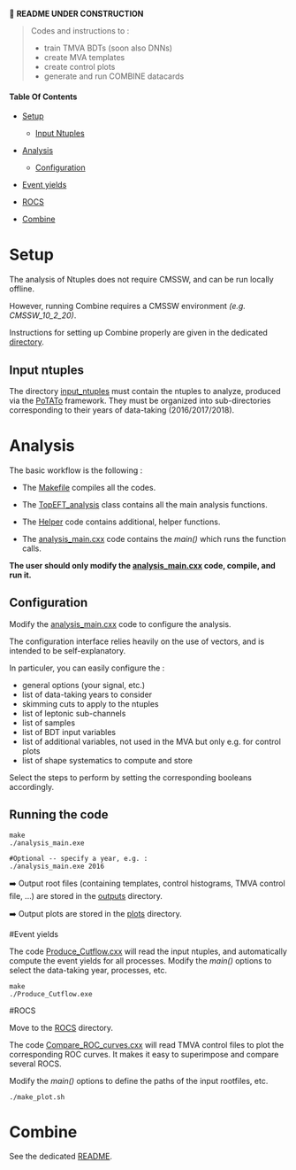 <!--
```
CODE EXAMPLE
```

=== Emoji list (see https://gist.github.com/rxaviers/7360908)
:arrow_right:
:heavy_exclamation_mark:
:heavy_check_mark:
:link:
:white_check_mark:
:heavy_multiplication_x:
:x:
:negative_squared_cross_mark:
:bangbang:
:white_check_mark:
:copyright:
:clock430:
:no_entry:
:ok:
:arrow_right_hook:
:paperclip:
:open_file_folder:
:chart_with_upwards_trend:
:lock:
:hourglass:
:warning:
:construction:
:fr:
:one: :two: :hash:
:underage:
:put_litter_in_its_place:
:new:
-------------------------------------------->

:construction: **README UNDER CONSTRUCTION**

> Codes and instructions to :
> * train TMVA BDTs (soon also DNNs)
> * create MVA templates
> * create control plots
> * generate and run COMBINE datacards


#### Table Of Contents

* [Setup](https://github.com/nicolastonon/EFT-Simu-Pheno/tree/master/myAnalysis#Setup)
  * [Input Ntuples](https://github.com/nicolastonon/EFT-Simu-Pheno/tree/master/myAnalysis#Input-Ntuples)

* [Analysis](https://github.com/nicolastonon/EFT-Simu-Pheno/tree/master/myAnalysis#Analysis)
  * [Configuration](https://github.com/nicolastonon/EFT-Simu-Pheno/tree/master/myAnalysis#Configuration)

* [Event yields](https://github.com/nicolastonon/EFT-Simu-Pheno/tree/master/myAnalysis#Event-yields)

* [ROCS](https://github.com/nicolastonon/EFT-Simu-Pheno/tree/master/myAnalysis#ROCS)


* [Combine](https://github.com/nicolastonon/EFT-Simu-Pheno/tree/master/myAnalysis#Combine)

# Setup

The analysis of Ntuples does not require CMSSW, and can be run locally offline.

However, running Combine requires a CMSSW environment *(e.g. CMSSW_10_2_20)*.

Instructions for setting up Combine properly are given in the dedicated [directory](https://github.com/nicolastonon/EFT-Simu-Pheno/tree/master/myAnalysis/COMBINE).

## Input ntuples

The directory [input_ntuples](https://github.com/nicolastonon/EFT-Simu-Pheno/tree/master/myAnalysis/input_ntuples) must contain the ntuples to analyze, produced via the [PoTATo](https://gitlab.cern.ch/joknolle/potato) framework.
They must be organized into sub-directories corresponding to their years of data-taking (2016/2017/2018).

# Analysis

The basic workflow is the following :

* The [Makefile](https://github.com/nicolastonon/EFT-Simu-Pheno/blob/master/myAnalysis/Makefile) compiles all the codes.

* The [TopEFT_analysis](https://github.com/nicolastonon/EFT-Simu-Pheno/blob/master/myAnalysis/TopEFT_analysis.cxx) class contains all the main analysis functions.

* The [Helper](https://github.com/nicolastonon/EFT-Simu-Pheno/blob/master/myAnalysis/Helper.cxx) code contains additional, helper functions.

* The [analysis_main.cxx](https://github.com/nicolastonon/EFT-Simu-Pheno/blob/master/myAnalysis/analysis_main.cxx) code contains the *main()* which runs the function calls.

**The user should only modify the [analysis_main.cxx](https://github.com/nicolastonon/EFT-Simu-Pheno/blob/master/myAnalysis/analysis_main.cxx) code, compile, and run it.**

## Configuration

Modify the [analysis_main.cxx](https://github.com/nicolastonon/EFT-Simu-Pheno/blob/master/myAnalysis/analysis_main.cxx) code to configure the analysis.

The configuration interface relies heavily on the use of vectors, and is intended to be self-explanatory.

In particuler, you can easily configure the :
* general options (your signal, etc.)
* list of data-taking years to consider
* skimming cuts to apply to the ntuples
* list of leptonic sub-channels
* list of samples
* list of BDT input variables
* list of additional variables, not used in the MVA but only e.g. for control plots
* list of shape systematics to compute and store

Select the steps to perform by setting the corresponding booleans accordingly.

## Running the code

```
make
./analysis_main.exe

#Optional -- specify a year, e.g. :
./analysis_main.exe 2016
```

:arrow_right: Output root files (containing templates, control histograms, TMVA control file, ...) are stored in the [outputs](https://github.com/nicolastonon/EFT-Simu-Pheno/blob/master/myAnalysis/outputs) directory.

:arrow_right: Output plots are stored in the [plots](https://github.com/nicolastonon/EFT-Simu-Pheno/blob/master/myAnalysis/plots) directory.

#Event yields

The code [Produce_Cutflow.cxx](https://github.com/nicolastonon/EFT-Simu-Pheno/blob/master/myAnalysis/Produce_Cutflow.cxx) will read the input ntuples, and automatically compute the event yields for all processes.
Modify the *main()* options to select the data-taking year, processes, etc.

```
make
./Produce_Cutflow.exe
```
#ROCS

Move to the [ROCS](https://github.com/nicolastonon/EFT-Simu-Pheno/blob/master/myAnalysis/ROCS) directory.

The code [Compare_ROC_curves.cxx](https://github.com/nicolastonon/EFT-Simu-Pheno/blob/master/myAnalysis/ROCS/Compare_ROC_curves.cxx) will read TMVA control files to plot the corresponding ROC curves.
It makes it easy to superimpose and compare several ROCS.

Modify the *main()* options to define the paths of the input rootfiles, etc.

```
./make_plot.sh
```

# Combine

See the dedicated [README](https://github.com/nicolastonon/EFT-Simu-Pheno/tree/master/myAnalysis/COMBINE).
